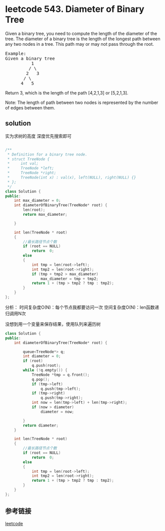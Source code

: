 # leetcode 543. Diameter of Binary Tree

Given a binary tree, you need to compute the length of the diameter of the tree. The diameter of a binary tree is the length of the longest path between any two nodes in a tree. This path may or may not pass through the root.
<pre>
Example:
Given a binary tree
          1
         / \
        2   3
       / \     
      4   5    
</pre>
Return 3, which is the length of the path [4,2,1,3] or [5,2,1,3].

Note: The length of path between two nodes is represented by the number of edges between them.

## solution

实为求树的高度
深度优先搜索即可

```c++

/**
 * Definition for a binary tree node.
 * struct TreeNode {
 *     int val;
 *     TreeNode *left;
 *     TreeNode *right;
 *     TreeNode(int x) : val(x), left(NULL), right(NULL) {}
 * };
 */
class Solution {
public:
	int max_diameter = 0;
	int diameterOfBinaryTree(TreeNode* root) {
		len(root);
		return max_diameter;

	}

	int len(TreeNode * root)
	{
		//最长路径节点个数
		if (root == NULL)
			return  0;
		else
		{
			int tmp = len(root->left);
			int tmp2 = len(root->right);
			if (tmp + tmp2 > max_diameter)
				max_diameter = tmp + tmp2;
			return 1 + (tmp > tmp2 ? tmp : tmp2);
		}
	}
};
```

分析：
时间复杂度O(N)：每个节点我都要访问一次
空间复杂度O(N)：len函数递归调用N次

没想到用一个变量来保存结果，使用队列来遍历树

```c++
class Solution {
public:
	int diameterOfBinaryTree(TreeNode* root) {

		queue<TreeNode*> q;
		int diameter = 0;
		if (root)
			q.push(root);
		while (!q.empty()) {
			TreeNode *tmp = q.front();
			q.pop();
			if (tmp->left)
				q.push(tmp->left);
			if (tmp->right)
				q.push(tmp->right);
			int now = len(tmp->left) + len(tmp->right);
			if (now > diameter)
				diameter = now;

		}
		return diameter;
	}

	int len(TreeNode * root)
	{
		//最长路径节点个数
		if (root == NULL)
			return  0;
		else
		{
			int tmp = len(root->left);
			int tmp2 = len(root->right);
			return 1 + (tmp > tmp2 ? tmp : tmp2);
		}
	}
};
```

## 参考链接

[leetcode](https://leetcode.com/problems/diameter-of-binary-tree/)
